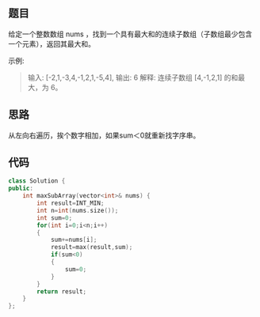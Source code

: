 ## 题目

给定一个整数数组 nums ，找到一个具有最大和的连续子数组（子数组最少包含一个元素），返回其最大和。

示例:

> 输入: [-2,1,-3,4,-1,2,1,-5,4],
> 输出: 6
> 解释: 连续子数组 [4,-1,2,1] 的和最大，为 6。

## 思路

从左向右遍历，挨个数字相加，如果sum＜0就重新找字序串。

## 代码

```c++
class Solution {
public:
    int maxSubArray(vector<int>& nums) {
        int result=INT_MIN;
        int n=int(nums.size());
        int sum=0;
        for(int i=0;i<n;i++)
        {
            sum+=nums[i];
            result=max(result,sum);
            if(sum<0)
            {
                sum=0;
            }
        }
        return result;
    }
};
```

